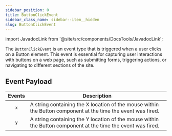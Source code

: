 ```yaml
---
sidebar_position: 0
title: ButtonClickEvent
sidebar_class_name: sidebar--item__hidden
slug: ButtonClickEvent
---
```


import JavadocLink from '@site/src/components/DocsTools/JavadocLink';

<JavadocLink type="engine" location="org/dwcj/component/button/event/ButtonClickEvent" top='true' />


The `ButtonClickEvent` is an event type that is triggered when a user clicks on a <JavadocLink type="engine" location="org/dwcj/component/button/Button" code='true'>Button</JavadocLink> element. This event is essential for capturing user interactions with buttons on a web page, such as submitting forms, triggering actions, or navigating to different sections of the site.



## Event Payload

| Events | Description |
|:-:|-|
|`x`|A string containing the X location of the mouse within the <JavadocLink type="engine" location="org/dwcj/component/button/Button" code='true'>Button</JavadocLink> component at the time the event was fired.|
|`y`|A string containing the Y location of the mouse within the <JavadocLink type="engine" location="org/dwcj/component/button/Button" code='true'>Button</JavadocLink> component at the time the event was fired.|